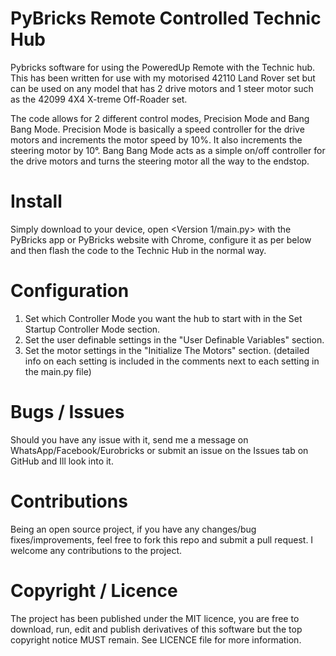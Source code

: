 # PyBricks Remote Controlled Technic Hub
Pybricks software for using the PoweredUp Remote with the Technic hub. This has been written for use with my motorised 42110 Land Rover set but can be used on any model that has 2 drive motors and 1 steer motor such as the 42099 4X4 X-treme Off-Roader set.

The code allows for 2 different control modes, Precision Mode and Bang Bang Mode.
Precision Mode is basically a speed controller for the drive motors and increments the motor speed by 10%. It also increments the steering motor by 10°.
Bang Bang Mode acts as a simple on/off controller for the drive motors and turns the steering motor all the way to the endstop.

# Install
Simply download to your device, open <Version 1/main.py> with the PyBricks app or PyBricks website with Chrome, configure it as per below and then flash the code to the Technic Hub in the normal way.

# Configuration
1. Set which Controller Mode you want the hub to start with in the Set Startup Controller Mode section.
2. Set the user definable settings in the "User Definable Variables" section.
3. Set the motor settings in the "Initialize The Motors" section.
(detailed info on each setting is included in the comments next to each setting in the main.py file)

# Bugs / Issues
Should you have any issue with it, send me a message on WhatsApp/Facebook/Eurobricks or submit an issue on the Issues tab on GitHub and Ill look into it.

# Contributions
Being an open source project, if you have any changes/bug fixes/improvements, feel free to fork this repo and submit a pull request. I welcome any contributions to the project.

# Copyright / Licence
The project has been published under the MIT licence, you are free to download, run, edit and publish derivatives of this software but the top copyright notice MUST remain. See LICENCE file for more information.
